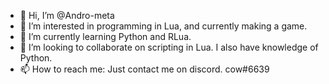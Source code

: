 - 👋 Hi, I’m @Andro-meta
- 👀 I’m interested in programming in Lua, and currently making a game.
- 🌱 I’m currently learning Python and RLua.
- 💞️ I’m looking to collaborate on scripting in Lua. I also have knowledge of Python.
- 📫 How to reach me: Just contact me on discord. cow#6639

<!---
Andro-meta/Andro-meta is a ✨ special ✨ repository because its `README.md` (this file) appears on your GitHub profile.
You can click the Preview link to take a look at your changes.
--->
